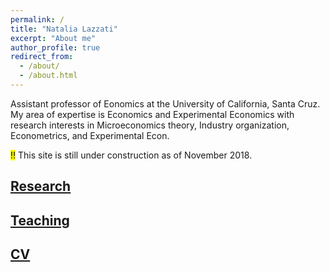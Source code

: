 ```yaml
---
permalink: /
title: "Natalia Lazzati"
excerpt: "About me"
author_profile: true
redirect_from: 
  - /about/
  - /about.html
---
```



Assistant professor of Eonomics at the University of California, Santa Cruz.
My area of expertise is Economics and Experimental Economics with research interests in Microeconomics theory, Industry organization, Econometrics, and Experimental Econ.

<mark>!!</mark>  This site is still under construction as of November 2018.

## [Research](research)

## [Teaching](teaching)

## [CV](cv)


<!--
git commit -am "add change to ________" && git push
-->

<!--
git add _pages/about.md && git commit -m "add change to _pages/about" && git push
-->
